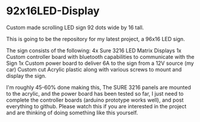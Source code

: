 92x16LED-Display
================

Custom made scrolling LED sign 92 dots wide by 16 tall.


This is going to be the repository for my latest project, a 96x16 LED sign.  

The sign consists of the following:
4x Sure 3216 LED Matrix Displays
1x Custom controller board with bluetooth capabilities to communicate with the Sign
1x Custom power board to deliver 6A to the sign from a 12V source (my car)
Custom cut Acrylic plastic along with various screws to mount and display the sign.

I'm roughly 45-60% done making this, The SURE 3216 panels are mounted to the acrylic, and the power board has been tested so far, I just need to complete the controller boards (arduino prototype works well), and post everything to github.  Please watch this if you are interested in the project and are thinking of doing something like this yourself.
